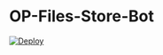 # OP-Files-Store-Bot


[![Deploy](https://www.herokucdn.com/deploy/button.svg)](https://heroku.com/deploy?template=https://github.com/Harifilte/OP-Files-Store-Bot)
